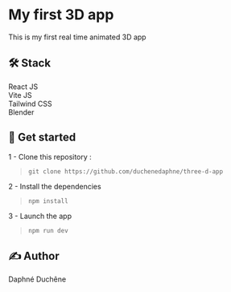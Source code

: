 # My first 3D app

This is my first real time animated 3D app

## 🛠 Stack
React JS  
Vite JS  
Tailwind CSS  
Blender

## 🛴 Get started

1 - Clone this repository :
> `git clone https://github.com/duchenedaphne/three-d-app`

2 - Install the dependencies
> `npm install`

3 - Launch the app
> `npm run dev`

## ✍ Author
Daphné Duchêne
